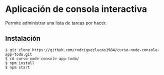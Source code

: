 # Aplicación de consola interactiva

Permite administrar una lista de tareas por hacer.

## Instalación
    $ git clone https://github.com/rodriguezlucas1984/curso-node-console-app-todo.git
    $ cd curso-node-console-app-todo/
    $ npm install
    $ npm start